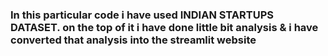### In this particular code i have used INDIAN STARTUPS DATASET. on the top of it i have done little bit analysis & i have converted that analysis into the streamlit website